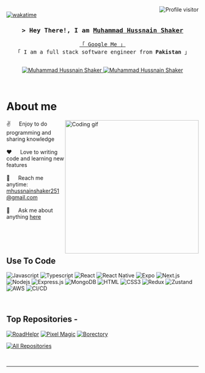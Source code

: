 

<a href="https://komarev.com/ghpvc/?username=muhammadhussnainshaker">
  <img align="right" src="https://komarev.com/ghpvc/?username=muhammadhussnainshaker&label=Visitors&color=0e75b6&style=flat" alt="Profile visitor" />
</a>


[![wakatime](https://wakatime.com/badge/user/eebb3dd8-d9b2-40de-9b88-6fd6cac99dbc.svg)](https://wakatime.com/@eebb3dd8-d9b2-40de-9b88-6fd6cac99dbc)

<!-- Intro  -->
<h3 align="center">
        <samp>&gt; Hey There!, I am
                <b><a target="_blank" href="">Muhammad Hussnain Shaker</a></b>
        </samp>
</h3>


<p align="center"> 
  <samp>
    <a href="https://www.google.com/search?q=Muhammad Hussnain Shaker">「 Google Me 」</a>
    <br>
    「 I am a full stack software engineer from <b>Pakistan</b> 」
    <br>
    <br>
  </samp>
</p>


<p align="center">
 <a href="https://www.linkedin.com/in/MuhammadHussnainShaker/" target="_blank">
  <img src="https://img.shields.io/badge/LinkedIn-0077B5?style=for-the-badge&logo=linkedin&logoColor=white" alt="Muhammad Hussnain Shaker"/>
 </a>
<!--   <a href="https://zulqarnain-portfolio.surge.sh/" target="_blank">
  <img src="https://img.shields.io/badge/dev.to-0A0A0A?style=for-the-badge&logo=dev.to&logoColor=white" alt="muhammadzulqarnain" />
 </a> -->
 <a href="https://wa.link/m56kyi" target="_blank">
  <img src="https://img.shields.io/badge/WhatsApp-25D366?style=for-the-badge&logo=whatsapp&logoColor=white" alt="Muhammad Hussnain Shaker" />
 </a>
</p>
<br />

<!-- About Section -->
 # About me
 
<p>
 <img align="right" width="350" src="/assets/programmer.gif" alt="Coding gif" />
  
 ✌️ &emsp; Enjoy to do programming and sharing knowledge <br/><br/>
 ❤️ &emsp; Love to writing code and learning new features<br/><br/>
 📧 &emsp; Reach me anytime: mhussnainshaker251@gmail.com<br/><br/>
 💬 &emsp; Ask me about anything [here](https://github.com/MuhammadHussnainShaker/MuhammadHussnainShaker/issues)

</p>

<br/>
<br/>
<br/>

## Use To Code

![Javascript](https://img.shields.io/badge/Javascript-F0DB4F?style=for-the-badge&labelColor=black&logo=javascript&logoColor=F0DB4F)
![Typescript](https://img.shields.io/badge/Typescript-007acc?style=for-the-badge&labelColor=black&logo=typescript&logoColor=007acc)
![React](https://img.shields.io/badge/-React-61DBFB?style=for-the-badge&labelColor=black&logo=react&logoColor=61DBFB)
![React Native](https://img.shields.io/badge/React_Native-20232A?style=for-the-badge&logo=react&logoColor=61DAFB)
![Expo](https://img.shields.io/badge/Expo-000000?style=for-the-badge&logo=expo&logoColor=white)
![Next.js](https://img.shields.io/badge/next.js-000000?style=for-the-badge&logo=nextdotjs&logoColor=white)
![Nodejs](https://img.shields.io/badge/Node.js-3C873A?style=for-the-badge&labelColor=black&logo=node.js&logoColor=3C873A)
![Express.js](https://img.shields.io/badge/Express.js-000000?style=for-the-badge&logo=express&logoColor=white)
![MongoDB](https://img.shields.io/badge/MongoDB-4EA94B?style=for-the-badge&logo=mongodb&logoColor=white)
![HTML](https://img.shields.io/badge/HTML5-E34F26?style=for-the-badge&logo=html5&logoColor=white)
![CSS3](https://img.shields.io/badge/CSS3-1572B6?style=for-the-badge&logo=css3&logoColor=white)
![Redux](https://img.shields.io/badge/Redux-593D88?style=for-the-badge&logo=redux&logoColor=white)
![Zustand](https://img.shields.io/badge/zustand-FFD700?style=for-the-badge&logo=graphql&logoColor=black)
![AWS](https://img.shields.io/badge/AWS-232F3E?style=for-the-badge&logo=amazon-aws&logoColor=white)
![CI/CD](https://img.shields.io/badge/CI/CD-239120?style=for-the-badge&logo=jenkins&logoColor=white)


<br/>

## Top Repositories -
[![RoadHelpr](https://github-readme-stats.vercel.app/api/pin/?username=MuhammadHussnainShaker&repo=roadhelpr-frontend&border_color=7F3FBF&bg_color=0D1117&title_color=C9D1D9&text_color=8B949E&icon_color=7F3FBF)](https://github.com/MuhammadHussnainShaker/roadhelpr-frontend)
[![Pixel Magic](https://github-readme-stats.vercel.app/api/pin/?username=MuhammadHussnainShaker&repo=pixelmagic&border_color=7F3FBF&bg_color=0D1117&title_color=C9D1D9&text_color=8B949E&icon_color=7F3FBF)](https://github.com/MuhammadHussnainShaker/pixelmagic)
[![Borectory](https://github-readme-stats.vercel.app/api/pin/?username=MuhammadHussnainShaker&repo=borectory&border_color=7F3FBF&bg_color=0D1117&title_color=C9D1D9&text_color=8B949E&icon_color=7F3FBF)](https://github.com/MuhammadHussnainShaker/borectory)

<p align="left">
  <a href="https://github.com/MuhammadHussnainShaker?tab=repositories" target="_blank"><img alt="All Repositories" title="All Repositories" src="https://img.shields.io/badge/-All%20Repos-2962FF?style=for-the-badge&logo=koding&logoColor=white"/></a>
</p>

<br/>
<hr/>
<br/>



